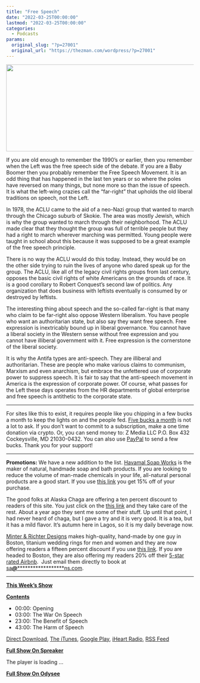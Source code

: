 ```yaml
---
title: "Free Speech"
date: "2022-03-25T00:00:00"
lastmod: "2022-03-25T00:00:00"
categories:
  - Podcasts
params:
  original_slug: "?p=27001"
  original_url: "https://thezman.com/wordpress/?p=27001"
---
```


[<img
src="http://thezman.com/wordpress/wp-content/uploads/2018/01/Power-Hour.png"
decoding="async" width="600" height="233" />](http://thezman.com/wordpress/wp-content/uploads/2018/01/Power-Hour.png)

If you are old enough to remember the 1990’s or earlier, then you
remember when the Left was the free speech side of the debate. If you
are a Baby Boomer then you probably remember the Free Speech Movement.
It is an odd thing that has happened in the last ten years or so where
the poles have reversed on many things, but none more so than the issue
of speech. It is what the left-wing crazies call the “far-right” that
upholds the old liberal traditions on speech, not the Left.

In 1978, the ACLU came to the aid of a neo-Nazi group that wanted to
march through the Chicago suburb of Skokie. The area was mostly Jewish,
which is why the group wanted to march through their neighborhood. The
ACLU made clear that they thought the group was full of terrible people
but they had a right to march wherever marching was permitted. Young
people were taught in school about this because it was supposed to be a
great example of the free speech principle.

There is no way the ACLU would do this today. Instead, they would be on
the other side trying to ruin the lives of anyone who dared speak up for
the group. The ACLU, like all of the legacy civil rights groups from
last century, opposes the basic civil rights of white Americans on the
grounds of race. It is a good corollary to Robert Conquest’s second law
of politics. Any organization that does business with leftists
eventually is consumed by or destroyed by leftists.

The interesting thing about speech and the so-called far-right is that
many who claim to be far-right also oppose Western liberalism. You have
people who want an authoritarian state, but also say they want free
speech. Free expression is inextricably bound up in liberal governance.
You cannot have a liberal society in the Western sense without free
expression and you cannot have illiberal government with it. Free
expression is the cornerstone of the liberal society.

It is why the Antifa types are anti-speech. They are illiberal and
authoritarian. These are people who make various claims to communism,
Marxism and even anarchism, but embrace the unfettered use of corporate
power to suppress speech. It is fair to say that the anti-speech
movement in America is the expression of corporate power. Of course,
what passes for the Left these days operates from the HR departments of
global enterprise and free speech is antithetic to the corporate state.

------------------------------------------------------------------------

For sites like this to exist, it requires people like you chipping in a
few bucks a month to keep the lights on and the people fed.
<a href="https://www.subscribestar.com/the-z-blog"
rel="noopener noreferrer" target="_blank">Five bucks a month</a> is not
a lot to ask. If you don’t want to commit to a subscription, make a one
time donation via crypto. Or, you can send money to: Z Media LLC P.O.
Box 432 Cockeysville, MD 21030-0432. You can also use <a
href="https://www.paypal.com/cgi-bin/webscr?cmd=_s-xclick&amp;hosted_button_id=UDAS2Q8JYA6CN&amp;source=url"
rel="noopener noreferrer" target="_blank">PayPal</a> to send a few
bucks. Thank you for your support!

------------------------------------------------------------------------

**Promotions:** We have a new addition to the list.
<a href="https://havamalsoapworks.com/" rel="noopener"
target="_blank">Havamal Soap Works</a> is the maker of natural, handmade
soap and bath products. If you are looking to reduce the volume of
man-made chemicals in your life, all-natural personal products are a
good start. If you use
<a href="https://havamalsoapworks.com/discount/ZMAN" rel="noopener"
target="_blank">this link</a> you get 15% off of your purchase.

The good folks at Alaska Chaga are offering a ten percent discount to
readers of this site. You just click on the
<a href="https://alaskachaga.us/discount/ZMAN" rel="noopener noreferrer"
target="_blank">this link</a> and they take care of the rest. About a
year ago they sent me some of their stuff. Up until that point, I had
never heard of chaga, but I gave a try and it is very good. It is a tea,
but it has a mild flavor. It’s autumn here in Lagos, so it is my daily
beverage now.

<a href="https://www.minterandrichterdesigns.com/"
rel="noreferrer nofollow noopener" target="_blank">Minter &amp; Richter
Designs</a> makes high-quality, hand-made by one guy in Boston, titanium
wedding rings for men and women and they are now offering readers a
fifteen percent discount if you use
<a href="https://www.minterandrichterdesigns.com/discount/ZMAN"
rel="noreferrer nofollow noopener" target="_blank">this link</a>.
<span class="highlight"><span class="colour"><span class="font"><span class="size">If
you are headed to Boston, they are also offering my readers 20% off
their <a
href="https://www.airbnb.com/users/7988017/listings?user_id=7988017&amp;s=3"
rel="noopener noreferrer" target="_blank">5-star rated Airbnb</a>.  Just
email them directly to book at
<a href="mailto:sa***@*********************ns.com"
data-original-string="ytNTUBx2TRVS0/y8xTZFMw==cb7bRVNnb+wJ5QDLWmPY7Kjm99NHI8w1j8IgK8nOiUFHEyKRchZmI+RZLIkNLj5U+bE"><span
class="apbct-email-encoder"
data-original-string="mDXr8pPK7BINHJ4DTDn4OQ==cb7TDDaVZMoAB7iI45gTt2R3ZvvT16KCOLHF92mk4nes1h7PlNTEKSxGGB3N4A+HzvV"
title="This contact has been encoded by Anti-Spam by CleanTalk. Click to decode. To finish the decoding make sure that JavaScript is enabled in your browser.">sa<span
class="apbct-blur">***</span>@<span
class="apbct-blur">*********************</span>ns.com</span></a>.</span></span></span></span>

------------------------------------------------------------------------

**<u>This Week’s Show</u>**

**<u>Contents</u>**

-   00:00: Opening
-   03:00: The War On Speech
-   23:00: The Benefit of Speech
-   43:00: The Harm of Speech

<a href="https://api.spreaker.com/v2/episodes/49197545/download.mp3"
rel="noopener" target="_blank">Direct Download</a>, <a
href="https://itunes.apple.com/us/podcast/the-z-blog-power-hour/id1262799640?mt=2"
rel="noopener noreferrer" target="_blank">The iTunes</a>, <a
href="https://podcasts.google.com/?feed=aHR0cHM6Ly93d3cuc3ByZWFrZXIuY29tL3Nob3cvMjU4OTY1Ny9lcGlzb2Rlcy9mZWVk"
rel="noopener noreferrer" target="_blank">Google Play</a>, <a href="https://www.iheart.com/podcast/the-z-blog-power-hour-29246491/"
rel="noopener noreferrer" target="_blank">iHeart Radio,</a>
<a href="https://www.spreaker.com/show/2589657/episodes/feed"
rel="noopener noreferrer" target="_blank">RSS Feed</a>

**<u>Full Show On Spreaker</u>**

The player is loading ...

<span class="widget_spinner dark"></span>

**<u>Full Show On Odysee</u>**
